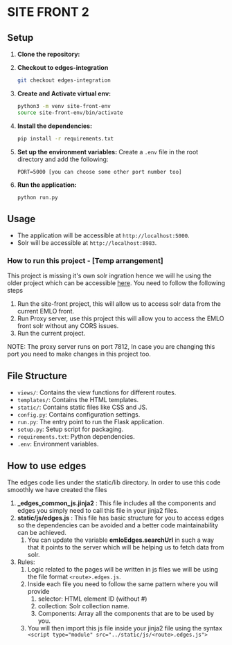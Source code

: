 # SITE FRONT 2

## Setup

1. **Clone the repository:**

2. **Checkout to edges-integration**
   ```sh
   git checkout edges-integration
   ```

3. **Create and Activate virtual env:**

   ```sh
   python3 -m venv site-front-env
   source site-front-env/bin/activate
   ```

4. **Install the dependencies:**

   ```sh
   pip install -r requirements.txt
   ```

5. **Set up the environment variables:**
   Create a `.env` file in the root directory and add the following:

   ```env
   PORT=5000 [you can choose some other port number too]
   ```

6. **Run the application:**
   ```sh
   python run.py
   ```

## Usage

- The application will be accessible at `http://localhost:5000`.
- Solr will be accessible at `http://localhost:8983`.

### How to run this project - [Temp arrangement]
This project is missing it's own solr ingration hence we will he using the older project which can be accessible [here](). 
You need to follow the following steps 
1. Run the site-front project, this will allow us to access solr data from the current EMLO front. 
2. Run Proxy server, use this project this will allow you to access the EMLO front solr without any CORS issues. 
3. Run the current project. 

NOTE: The proxy server runs on port 7812, In case you are changing this port you need to make changes in this project too. 

## File Structure

- `views/`: Contains the view functions for different routes.
- `templates/`: Contains the HTML templates.
- `static/`: Contains static files like CSS and JS.
- `config.py`: Contains configuration settings.
- `run.py`: The entry point to run the Flask application.
- `setup.py`: Setup script for packaging.
- `requirements.txt`: Python dependencies.
- `.env`: Environment variables.

## How to use edges

The edges code lies under the static/lib directory. In order to use this code smoothly we have created the files

1. **\_edges_common_js.jinja2** : This file includes all the components and edges you simply need to call this file in your jinja2 files.
2. **static/js/edges.js** : This file has basic structure for you to access edges so the dependencies can be avoided and a better code maintainability can be achieved.
   1. You can update the variable **emloEdges.searchUrl** in such a way that it points to the server which will be helping us to fetch data from solr.
3. Rules:
   1. Logic related to the pages will be written in js files we will be using the file format `<route>.edges.js`.
   2. Inside each file you need to follow the same pattern where you will provide
      1. selector: HTML element ID (without #)
      2. collection: Solr collection name.
      3. Components: Array all the components that are to be used by you.
   3. You will then import this js file inside your jinja2 file using the syntax ` <script type="module" src="../static/js/<route>.edges.js">`
